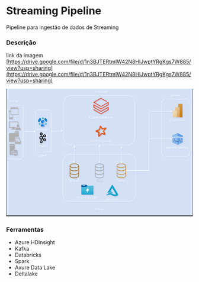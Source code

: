 # Streaming Pipeline
Pipeline para ingestão de dados de Streaming

### Descrição
link da imagem
[https://drive.google.com/file/d/1n3BJTERtmIW42N8HlJwptYRgKgs7W885/view?usp=sharing](https://drive.google.com/file/d/1n3BJTERtmIW42N8HlJwptYRgKgs7W885/view?usp=sharing)

![](https://github.com/thiago-vale/streaming_pipeline/blob/master/Captura%20de%20tela%20de%202024-08-26%2023-21-01.png)

### Ferramentas

- Azure HDInsight
- Kafka
- Databricks
- Spark
- Axure Data Lake
- Deltalake
